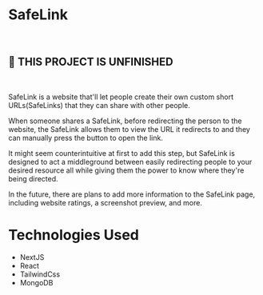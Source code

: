 # SafeLink
<br/>

## 🛑 THIS PROJECT IS UNFINISHED

<br/>

SafeLink is a website that'll let people create their own custom short URLs(SafeLinks) that they can share with other people.

When someone shares a SafeLink, before redirecting the person to the website, the SafeLink allows them to view the URL it redirects to and they can manually press the button to open the link.

It might seem counterintuitive at first to add this step, but SafeLink is designed to act a middleground between easily redirecting people to your desired resource all while giving them the power to know where they're being directed.

In the future, there are plans to add more information to the SafeLink page, including website ratings, a screenshot preview, and more.

# Technologies Used
- NextJS
- React
- TailwindCss
- MongoDB